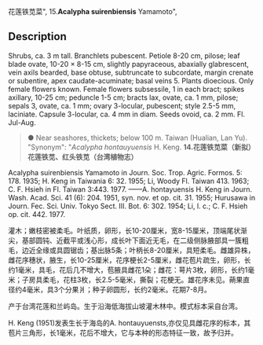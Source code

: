 花莲铁苋菜",
15.**Acalypha suirenbiensis** Yamamoto",

## Description
Shrubs, ca. 3 m tall. Branchlets pubescent. Petiole 8-20 cm, pilose; leaf blade ovate, 10-20 × 8-15 cm, slightly papyraceous, abaxially glabrescent, vein axils bearded, base obtuse, subtruncate to subcordate, margin crenate or subentire, apex caudate-acuminate; basal veins 5. Plants dioecious. Only female flowers known. Female flowers subsessile, 1 in each bract; spikes axillary, 10-25 cm; peduncle 1-5 cm; bracts lax, ovate, ca. 1 mm, pilose; sepals 3, ovate, ca. 1 mm; ovary 3-locular, pubescent; style 2.5-5 mm, laciniate. Capsule 3-locular, ca. 4 mm in diam. Seeds ovoid, ca. 2 mm. Fl. Jul-Aug.

> ● Near seashores, thickets; below 100 m. Taiwan (Hualian, Lan Yu).
  "Synonym": "*Acalypha hontauyuensis* H. Keng.
**14.花莲铁苋菜（新拟）花莲铁苋、红头铁苋（台湾植物志）**

Acalypha suirenbiensis Yamamoto in Journ. Soc. Trop. Agric. Formos. 5: 178. 1935; H. Keng in Taiwania 6: 32. 1955; Li, Woody Fl. Taiwan 413. 1963; C. F. Hsieh in Fl. Taiwan 3:443. 1977. ——A. hontayuensis H. Keng in Journ. Wash. Acad. Sci. 41 (6): 204. 1951, syn. nov. et op. cit. 31. 1955; Hurusawa in Journ. Fec. Sci. Univ. Tokyo Sect. Ⅲ. Bot. 6: 302. 1954; Li, l. c.; C. F. Hsieh op. cit. 442. 1977.

灌木；嫩枝密被柔毛。叶纸质，卵形，长10-20厘米，宽8-15厘米，顶端尾状渐尖，基部圆钝、近截平或浅心形，成长叶下面近无毛，在二级侧脉腋部具一簇粗毛，边近全缘或具圆锯齿；基出脉5条；叶柄长8-20厘米，具短柔毛。雌雄异株，雌花序穗状，腋生，长10-25厘米，花序梗长2-5厘米，雌花苞片疏生，卵形，长约1毫米，具毛，花后几不增大，苞腋具雌花1朵；雌花：萼片3枚，卵形，长约1毫米；子房具柔毛，花柱3枚，长2.5-5毫米，撕裂；花梗无。雄花序未见。蒴果直径约4毫米，具3个分果爿；种子卵圆形，长约2毫米。花期7-8月。

产于台湾花莲和兰屿岛。生于沿海低海拔山坡灌木林中。模式标本采自台湾。

H. Keng (1951)发表生长于海岛的A. hontauyuensts,亦仅见具雌花序的标本，其苞片三角形，长1毫米，花后不增大，它与本种的形态特征一致，故予归并。
